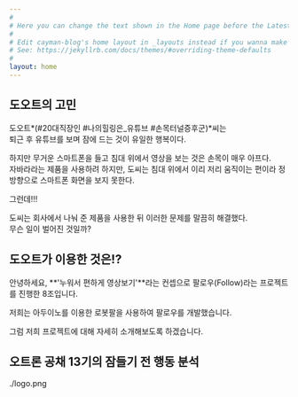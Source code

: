 ```yaml
---
#
# Here you can change the text shown in the Home page before the Latest Posts section.
#
# Edit cayman-blog's home layout in _layouts instead if you wanna make some changes
# See: https://jekyllrb.com/docs/themes/#overriding-theme-defaults
#
layout: home
---
```


## 도오트의 고민  

도오트*(#20대직장인 #나의힐링은_유튜브 #손목터널증후군)*씨는  
퇴근 후 유튜브를 보며 잠에 드는 것이 유일한 행복이다.  

하지만 무거운 스마트폰을 들고 침대 위에서 영상을 보는 것은 손목이 매우 아프다.  
자바라라는 제품을 사용하려 하지만, 도씨는 침대 위에서 이리 저리 움직이는 편이라 정방향으로 스마트폰 화면을 보지 못한다.  

그런데!!!  

도씨는 회사에서 나눠 준 제품을 사용한 뒤 이러한 문제를 말끔히 해결했다.    
무슨 일이 벌어진 것일까?  

## 도오트가 이용한 것은!?  

안녕하세요, **'누워서 편하게 영상보기'**라는 컨셉으로 팔로우(Follow)라는 프로젝트를 진행한 8조입니다.  

저희는 아두이노를 이용한 로봇팔을 사용하여 팔로우를 개발했습니다.  

그럼 저희 프로젝트에 대해 자세히 소개해보도록 하겠습니다.
  

## 오트론 공채 13기의 잠들기 전 행동 분석  

<div>
  ./logo.png
</div>
